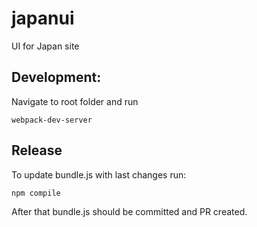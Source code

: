 # japanui
UI for Japan site

## Development:
Navigate to root folder and run

`webpack-dev-server`

## Release

To update bundle.js with last changes run:

`npm compile`

After that bundle.js should be committed and PR created.